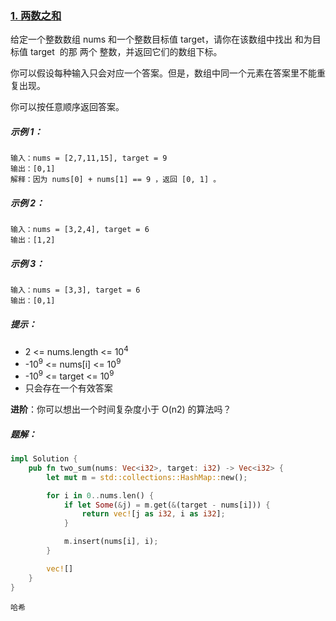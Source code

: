 ### [1. 两数之和](https://leetcode.cn/problems/two-sum/)

给定一个整数数组 nums 和一个整数目标值 target，请你在该数组中找出 和为目标值 target  的那 两个 整数，并返回它们的数组下标。

你可以假设每种输入只会对应一个答案。但是，数组中同一个元素在答案里不能重复出现。

你可以按任意顺序返回答案。

##### 示例 1：
```
输入：nums = [2,7,11,15], target = 9
输出：[0,1]
解释：因为 nums[0] + nums[1] == 9 ，返回 [0, 1] 。
```

##### 示例 2：
```
输入：nums = [3,2,4], target = 6
输出：[1,2]
```

##### 示例 3：
```
输入：nums = [3,3], target = 6
输出：[0,1]
```

##### 提示：

- 2 <= nums.length <= 10<sup>4</sup>
- -10<sup>9</sup> <= nums[i] <= 10<sup>9</sup>
- -10<sup>9</sup> <= target <= 10<sup>9</sup>
- 只会存在一个有效答案

**进阶**：你可以想出一个时间复杂度小于 O(n2) 的算法吗？

##### 题解：
```rust
impl Solution {
    pub fn two_sum(nums: Vec<i32>, target: i32) -> Vec<i32> {
        let mut m = std::collections::HashMap::new();

        for i in 0..nums.len() {
            if let Some(&j) = m.get(&(target - nums[i])) {
                return vec![j as i32, i as i32];
            }

            m.insert(nums[i], i);
        }

        vec![]
    }
}
```

`哈希`

